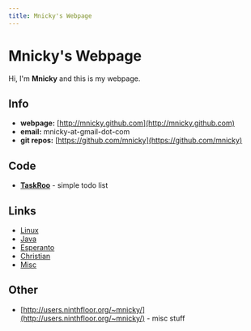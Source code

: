 ```yaml
---
title: Mnicky's Webpage
---
```


# Mnicky's Webpage #

Hi, I'm **Mnicky** and this is my webpage.

## Info ##

* **webpage:** [http://mnicky.github.com](http://mnicky.github.com)
* **email:** mnicky-at-gmail-dot-com
* **git repos:** [https://github.com/mnicky](https://github.com/mnicky)

## Code ##

* **[TaskRoo](https://github.com/mnicky/taskroo)** - simple todo list

## Links ##

* [Linux](/links/linux.html)
* [Java](/links/java.html)
* [Esperanto](/links/esperanto.html)
* [Christian](/links/christian.html)
* [Misc](/links/misc.html)

## Other ##

* [http://users.ninthfloor.org/~mnicky/](http://users.ninthfloor.org/~mnicky/) - misc stuff
